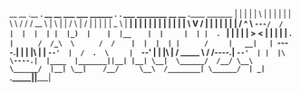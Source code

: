  __       __  .__   __.  __    __  ___   ___      ______   .__   __.         ___       ________   __    __  .______       _______ 
|  |     |  | |  \ |  | |  |  |  | \  \ /  /     /  __  \  |  \ |  |        /   \     |       /  |  |  |  | |   _  \     |   ____|
|  |     |  | |   \|  | |  |  |  |  \  V  /     |  |  |  | |   \|  |       /  ^  \    `---/  /   |  |  |  | |  |_)  |    |  |__   
|  |     |  | |  . `  | |  |  |  |   >   <      |  |  |  | |  . `  |      /  /_\  \      /  /    |  |  |  | |      /     |   __|  
|  `----.|  | |  |\   | |  `--'  |  /  .  \     |  `--'  | |  |\   |     /  _____  \    /  /----.|  `--'  | |  |\  \----.|  |____ 
|_______||__| |__| \__|  \______/  /__/ \__\     \______/  |__| \__|    /__/     \__\  /________| \______/  | _| `._____||_______|
                                                                                                                                  


